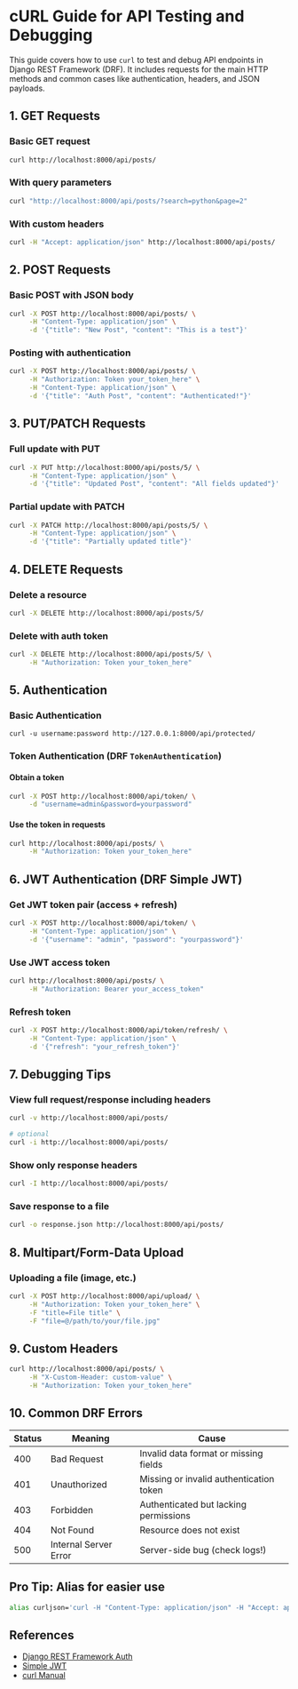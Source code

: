 # cURL Guide for API Testing and Debugging

This guide covers how to use `curl` to test and debug API endpoints in Django REST Framework (DRF). It includes requests for the main HTTP methods and common cases like authentication, headers, and JSON payloads.

## 1. GET Requests

### Basic GET request

```bash
curl http://localhost:8000/api/posts/
```

### With query parameters

```bash
curl "http://localhost:8000/api/posts/?search=python&page=2"
```

### With custom headers

```bash
curl -H "Accept: application/json" http://localhost:8000/api/posts/
```

## 2. POST Requests

### Basic POST with JSON body

```bash
curl -X POST http://localhost:8000/api/posts/ \
     -H "Content-Type: application/json" \
     -d '{"title": "New Post", "content": "This is a test"}'
```

### Posting with authentication

```bash
curl -X POST http://localhost:8000/api/posts/ \
     -H "Authorization: Token your_token_here" \
     -H "Content-Type: application/json" \
     -d '{"title": "Auth Post", "content": "Authenticated!"}'
```

## 3. PUT/PATCH Requests

### Full update with PUT

```bash
curl -X PUT http://localhost:8000/api/posts/5/ \
     -H "Content-Type: application/json" \
     -d '{"title": "Updated Post", "content": "All fields updated"}'
```

### Partial update with PATCH

```bash
curl -X PATCH http://localhost:8000/api/posts/5/ \
     -H "Content-Type: application/json" \
     -d '{"title": "Partially updated title"}'
```

## 4. DELETE Requests

### Delete a resource

```bash
curl -X DELETE http://localhost:8000/api/posts/5/
```

### Delete with auth token

```bash
curl -X DELETE http://localhost:8000/api/posts/5/ \
     -H "Authorization: Token your_token_here"
```

## 5. Authentication

### Basic Authentication

```shell
curl -u username:password http://127.0.0.1:8000/api/protected/
```

### Token Authentication (DRF `TokenAuthentication`)

#### Obtain a token

```bash
curl -X POST http://localhost:8000/api/token/ \
     -d "username=admin&password=yourpassword"
```

#### Use the token in requests

```bash
curl http://localhost:8000/api/posts/ \
     -H "Authorization: Token your_token_here"
```

## 6. JWT Authentication (DRF Simple JWT)

### Get JWT token pair (access + refresh)

```bash
curl -X POST http://localhost:8000/api/token/ \
     -H "Content-Type: application/json" \
     -d '{"username": "admin", "password": "yourpassword"}'
```

### Use JWT access token

```bash
curl http://localhost:8000/api/posts/ \
     -H "Authorization: Bearer your_access_token"
```

### Refresh token

```bash
curl -X POST http://localhost:8000/api/token/refresh/ \
     -H "Content-Type: application/json" \
     -d '{"refresh": "your_refresh_token"}'
```

## 7. Debugging Tips

### View full request/response including headers

```bash
curl -v http://localhost:8000/api/posts/

# optional
curl -i http://localhost:8000/api/posts/
```

### Show only response headers

```bash
curl -I http://localhost:8000/api/posts/
```

### Save response to a file

```bash
curl -o response.json http://localhost:8000/api/posts/
```

## 8. Multipart/Form-Data Upload

### Uploading a file (image, etc.)

```bash
curl -X POST http://localhost:8000/api/upload/ \
     -H "Authorization: Token your_token_here" \
     -F "title=File title" \
     -F "file=@/path/to/your/file.jpg"
```

## 9. Custom Headers

```bash
curl http://localhost:8000/api/posts/ \
     -H "X-Custom-Header: custom-value" \
     -H "Authorization: Token your_token_here"
```

## 10. Common DRF Errors

| Status | Meaning               | Cause                                   |
| ------ | --------------------- | --------------------------------------- |
| 400    | Bad Request           | Invalid data format or missing fields   |
| 401    | Unauthorized          | Missing or invalid authentication token |
| 403    | Forbidden             | Authenticated but lacking permissions   |
| 404    | Not Found             | Resource does not exist                 |
| 500    | Internal Server Error | Server-side bug (check logs!)           |

## Pro Tip: Alias for easier use

```bash
alias curljson='curl -H "Content-Type: application/json" -H "Accept: application/json"'
```

## References

- [Django REST Framework Auth](https://www.django-rest-framework.org/api-guide/authentication/)
- [Simple JWT](https://django-rest-framework-simplejwt.readthedocs.io/)
- [curl Manual](https://curl.se/docs/manpage.html)
